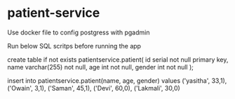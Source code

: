 # patient-service

Use docker file to config postgress with pgadmin

Run below SQL scritps before running the app

create table if not exists patientservice.patient(
	id serial not null primary key,
	name varchar(255) not null,
	age int not null,
	gender int not null
);


insert into patientservice.patient(name, age, gender) values
('yasitha', 33,1),
('Owain', 3,1),
('Saman', 45,1),
('Devi', 60,0),
('Lakmali', 30,0)
